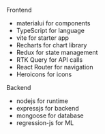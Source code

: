 Frontend
- materialui for components
- TypeScript for language
- vite for starter app
- Recharts for chart library
- Redux for state management
- RTK Query for API calls
- React Router for navigation
- Heroicons for icons

Backend
- nodejs for runtime
- expressjs for backend
- mongoose for database
- regression-js for ML
